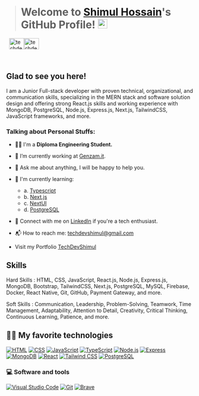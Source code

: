 > # Welcome to [Shimul Hossain](https://techdevshimul.vercel.app/)'s GitHub Profile! <a href="https://techdevshimul.vercel.app/"><img src="https://media.giphy.com/media/hvRJCLFzcasrR4ia7z/giphy.gif"  width="25px"></a>

&nbsp;
<a  href="https://www.linkedin.com/in/techdevshimul/" target="_blank"><img  align="center"  src="https://raw.githubusercontent.com/rahuldkjain/github-profile-readme-generator/master/src/images/icons/Social/linked-in-alt.svg"  alt="techdevshimul"  height="30"  width="40"  /></a><a  href="https://www.facebook.com/techdevshimul/"  target="_blank"><img  align="center"  src="https://raw.githubusercontent.com/rahuldkjain/github-profile-readme-generator/master/src/images/icons/Social/facebook.svg"  alt="techdevshimul"  height="30"  width="40"  /></a>

&nbsp;

## Glad to see you here!

I am a Junior Full-stack developer with proven technical, organizational, and communication skills, specializing in the MERN stack and software solution design and offering strong React.js skills and working experience with MongoDB, PostgreSQL, Node.js, Express.js, Next.js, TailwindCSS, JavaScript frameworks, and more.

### Talking about Personal Stuffs:

- 👨‍🎓 I'm a **Diploma Engineering Student.**

- 🔭 I’m currently working at [Genzam.it](https://www.genzam.it/).

- 💬 Ask me about anything, I will be happy to help you.

- 🌱 I'm currently learning:

  - a. [Typescript](https://www.typescriptlang.org/)
  - b. [Next.js](https://nextjs.org/)
  - c. [NextUI](https://nextui.org/)
  - d. [PostgreSQL](https://www.postgresql.org/)

- 👯 Connect with me on [LinkedIn](https://www.linkedin.com/in/techdevshimul/) if you're a tech enthusiast.

- 📬 How to reach me: [techdevshimul@gmail.com](mailto:techdevshimul@gmail.com)
- Visit my Portfolio [TechDevShimul](https://techdevshimul.vercel.app/)

## Skills

Hard Skills :
HTML, CSS, JavaScript, React.js, Node.js, Express.js, MongoDB, Bootstrap, TailwindCSS, Next.js, PostgreSQL, MySQL, Firebase, Docker, React Native, Git, GitHub, Payment Gateway, and more.

Soft Skills :
Communication, Leadership, Problem-Solving, Teamwork, Time Management, Adaptability, Attention to Detail, Creativity, Critical Thinking, Continuous Learning, Patience, and more.

## 👨‍💻 My favorite technologies

<p>

<a  href="#"><img  alt="HTML"  src="https://img.shields.io/badge/HTML-E34F26.svg?logo=html5&logoColor=white"></a> <a href="#"><img alt="CSS"  src="https://img.shields.io/badge/CSS-1572B6.svg?logo=css3&logoColor=white"></a> <a  href="#"><img  alt="JavaScript"  src="https://shields.io/badge/TypeScript-3178C6?logo=TypeScript&logoColor=FFF&style=flat-square"></a> <a  href="#"><img  alt="TypeScript"  src="https://img.shields.io/badge/JavaScript-F7DF1E.svg?logo=javascript&logoColor=black"></a> <a  href="#"><img  alt="Node.js"  src="https://img.shields.io/badge/Node.js-339933?logo=Node.js&logoColor=white"></a> <a  href="#"><img  alt="Express"  src="https://img.shields.io/badge/Express.js-000000?logo=express&logoColor=fff&style=flat"></a> <a  href="#"><img  alt="MongoDB"  src="https://img.shields.io/badge/-MongoDB-4DB33D?style=flat&logo=mongodb&logoColor=FFFFFF"></a> <a  href="#"><img  alt="React"  src="https://img.shields.io/badge/-ReactJs-61DAFB?logo=react"></a> <a  href="#"><img  alt="Tailwind CSS"  src="https://img.shields.io/badge/tailwindcss-0F172A?&logo=tailwindcss"></a> <a  href="#"><img  alt="PostgreSQL"  src="https://img.shields.io/badge/PostgreSQL-316192?logo=postgresql&logoColor=white"></a>

</p>

### 💻 Software and tools

<p>

<a  href="#"><img  alt="Visual Studio Code"  src="https://img.shields.io/badge/Visual%20Studio%20Code-0078d7.svg?logo=visual-studio-code&logoColor=white"></a> <a  href="#"><img  alt="Git"  src="https://img.shields.io/badge/Git-F05033.svg?logo=git&logoColor=white"></a> <a  href="#"><img  alt="Brave"  src="https://img.shields.io/badge/-Brave-FB542B?logo=brave&logoColor=white"></a>

</p>

